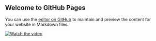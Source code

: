 ## Welcome to GitHub Pages

You can use the [editor on GitHub](https://github.com/crazy-forg/myVideo/edit/main/docs/index.md) to maintain and preview the content for your website in Markdown files.

[![Watch the video](https://i.imgur.com/vKb2F1B.png)](http://video.t.0736tw.com/video.mp4)
